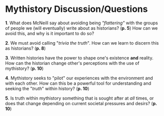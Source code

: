 # **Mythistory Discussion/Questions**
**1**. What does McNeill say about avoiding being *"flattering"* with the groups of people we (will eventually) write about as historians? (**p. 5**) How can we avoid this, and why is it important to do so? 

**2**. We must avoid calling "*trivia the truth*". How can we learn to discern this as historians? (**p. 8**)

**3**. Written histories have the power to shape one's existence **and** reality. How can the historian change other's perceptions with the use of mythistory? (**p. 10**) 

**4**. Mythistory seeks to "pilot" our experiences with the environment and with each other. How can this be a powerful tool for understanding and seeking the "*truth*" within history? (**p. 10**)

**5**. Is truth within mythistory something that is sought after at *all* times, or does that change depending on current societal pressures and desirs? (**p. 10**) 



